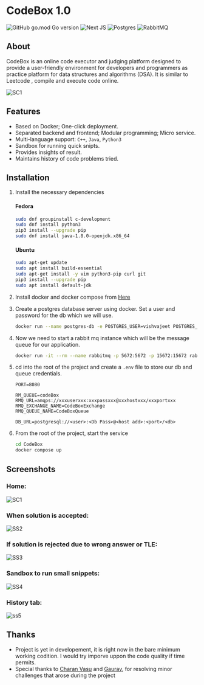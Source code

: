 # CodeBox 1.0

![GitHub go.mod Go version](https://img.shields.io/badge/Golang-%2300ADD8.svg?style=for-the-badge&logo=go&logoColor=white)
![Next JS](https://img.shields.io/badge/Next-black?style=for-the-badge&logo=next.js&logoColor=white)
![Postgres](https://img.shields.io/badge/postgres-%23316192.svg?style=for-the-badge&logo=postgresql&logoColor=white)
![RabbitMQ](https://img.shields.io/badge/Rabbitmq-FF6600?style=for-the-badge&logo=rabbitmq&logoColor=white)


## About
CodeBox is an online code executor and judging platform designed to provide a user-friendly environment for developers and programmers as practice platform for data structures and algorithms (DSA). It is similar to Leetcode , compile and execute code online.

![SC1](https://user-images.githubusercontent.com/42716731/228065518-baa1ffac-a9ee-4470-9b5e-8c0c776953e5.png)

## Features

+ Based on Docker; One-click deployment.
+ Separated backend and frontend; Modular programming; Micro service.
+ Multi-language support: `C++`, `Java`, `Python3`
+ Sandbox for running quick snipts.
+ Provides insights of result.
+ Maintains history of code problems tried.

## Installation
1. Install the necessary dependencies

    #### Fedora
    ```bash
    sudo dnf groupinstall c-development
    sudo dnf install python3
    pip3 install --upgrade pip
    sudo dnf install java-1.8.0-openjdk.x86_64
    ```
     #### Ubuntu
    ```bash
    sudo apt-get update
    sudo apt install build-essential
    sudo apt-get install -y vim python3-pip curl git
    pip3 install --upgrade pip
    sudo apt install default-jdk
    ```
    
2. Install docker and docker compose from [Here](https://docs.docker.com/engine/install/)
3. Create a postgres database server using docker. Set a user and password for the db which we will use. 
    ```bash 
    docker run --name postgres-db -e POSTGRES_USER=vishvajeet POSTGRES_PASSWORD=xyzPassword -p 5432:5432 -d postgres
    ```
4. Now we need to start a rabbit mq instance which will be the message queue for our application.
    
    ```bash
    docker run -it --rm --name rabbitmq -p 5672:5672 -p 15672:15672 rabbitmq:3.11-management
    ```
5. cd into the root of the project and create a `.env` file to store our db and queue credentials.
    ```
    PORT=8080
    
    RM_QUEUE=codeBox
    RMQ_URL=amqps://xxxuserxxx:xxxpassxxx@xxxhostxxx/xxxportxxx
    RMQ_EXCHANGE_NAME=CodeBoxExchange
    RMQ_QUEUE_NAME=CodeBoxQueue
    
    DB_URL=postgresql://<user>:<Db Pass>@<host add>:<port>/<db>
    ```
6. From the root of the project, start the service
    ```bash
    cd CodeBox
    docker compose up
    ``` 
   
## Screenshots

### Home:

![SC1](https://user-images.githubusercontent.com/42716731/228065518-baa1ffac-a9ee-4470-9b5e-8c0c776953e5.png)

### When solution is accepted: 
![SS2](https://user-images.githubusercontent.com/42716731/228065935-1bfc8826-d6a5-48e7-a18c-1782dde53911.png)

### If solution is rejected due to wrong answer or TLE:
![SS3](https://user-images.githubusercontent.com/42716731/228066123-c05f2d08-22de-4243-8a9f-fbdab28adc94.png)

### Sandbox to run small snippets:
![SS4](https://user-images.githubusercontent.com/42716731/228066377-6d9a2787-946e-478b-8049-ab7908c9d6d1.png)

### History tab:
![ss5](https://user-images.githubusercontent.com/42716731/228066529-a107cd5d-86af-453b-a430-b595f4e58d5b.png)

## Thanks

+ Project is yet in developement, it is right now in the bare minimum working codition. I would try imporve uppon the code quality if time permits. 
+ Special thanks to [Charan Vasu](https://github.com/charan1973) and [Gaurav](https://github.com/darkfusion90), for resolving minor challenges that arose during the project 

